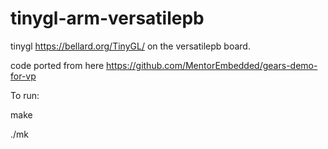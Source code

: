# tinygl-arm-versatilepb
tinygl https://bellard.org/TinyGL/  on the versatilepb board.

code ported from here https://github.com/MentorEmbedded/gears-demo-for-vp

To run:

make

./mk


